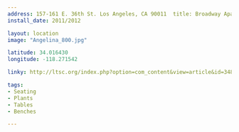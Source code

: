 ```yaml
---
address: 157-161 E. 36th St. Los Angeles, CA 90011  title: Broadway Apartments
install_date: 2011/2012

layout: location
image: "Angelina_800.jpg"

latitude: 34.016430
longitude: -118.271542

linky: http://ltsc.org/index.php?option=com_content&view=article&id=348

tags:	
- Seating
- Plants
- Tables
- Benches

---
```

